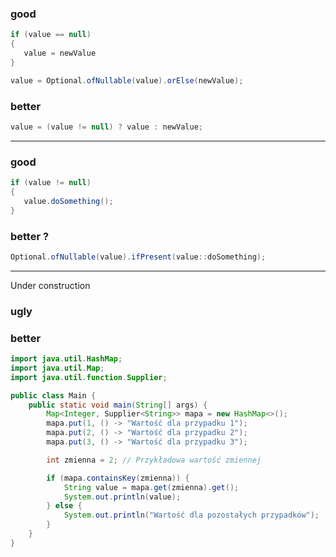 ### good
```java
if (value == null)
{
   value = newValue
}
```
```java
value = Optional.ofNullable(value).orElse(newValue);
```

### better
```java
value = (value != null) ? value : newValue;
```
---

### good
```java
if (value != null)
{
   value.doSomething();
}
```
### better ?
```java
Optional.ofNullable(value).ifPresent(value::doSomething);
```
---
Under construction
### ugly
### better
```java
import java.util.HashMap;
import java.util.Map;
import java.util.function.Supplier;

public class Main {
    public static void main(String[] args) {
        Map<Integer, Supplier<String>> mapa = new HashMap<>();
        mapa.put(1, () -> "Wartość dla przypadku 1");
        mapa.put(2, () -> "Wartość dla przypadku 2");
        mapa.put(3, () -> "Wartość dla przypadku 3");

        int zmienna = 2; // Przykładowa wartość zmiennej

        if (mapa.containsKey(zmienna)) {
            String value = mapa.get(zmienna).get();
            System.out.println(value);
        } else {
            System.out.println("Wartość dla pozostałych przypadków");
        }
    }
}
```
